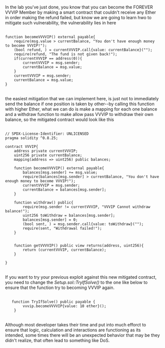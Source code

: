 In the lab you've just done, you know that you can become the FOREVER VVVIP Member by making a smart contract that couldn't receive any Ether in order making the refund failed, but know we are going to learn hwo to mitigate such vulnerability, the vulnerability lies in here &nbsp;  
&nbsp;  

```solidity
function becomeVVVVIP() external payable{
    require(msg.value > currentBalance, "You don't have enough money to become VVVIP!");
    (bool refund, ) = currentVVVIP.call{value: currentBalance}(""); 
    require(refund, "The fund is not given back!");
    if(currentVVVIP == address(0)){
        currentVVVIP = msg.sender;
        currentBalance = msg.value;
    }
    currentVVVIP = msg.sender;
    currentBalance = msg.value;
}
```
&nbsp;  
the easiest mitigation that we can implement here, is just not to immediately send the balance if one position is taken by other--by calling this function with higher Ether, what we can do is make a mapping for each one balance and a withdraw function to make allow pass VVVIP to withdraw their own balance, so the mitigated contract would look like this &nbsp;  
&nbsp;  

```solidity
// SPDX-License-Identifier: UNLICENSED
pragma solidity ^0.8.25;

contract VVVIP{
    address private currentVVVIP;
    uint256 private currentBalance;
    mapping(address => uint256) public balances;

    function becomeVVVVIP() external payable{
        balances[msg.sender] += msg.value;
        require(balances[msg.sender] > currentBalance, "You don't have enough money to become VVVIP!");
        currentVVVIP = msg.sender;
        currentBalance = balances[msg.sender];
    }

    function withdraw() public{
        require(msg.sender != currentVVVIP, "VVVIP Cannot withdraw balance!");
        uint256 toWithdraw = balances[msg.sender];
        balances[msg.sender] = 0;
        (bool sent, ) = msg.sender.call{value: toWithdraw}("");
        require(sent, "Withdrawal failed!");
    }


    function getVVVVIP() public view returns(address, uint256){
        return (currentVVVIP, currentBalance);
    }

}
```
&nbsp;  
If you want to try your previous exploit against this new mitigated contract, you need to change the *Setup.sol::TryIfSolve()* to the one like below to ensure that the function try to becoming VVVIP again. &nbsp;  
&nbsp;  

```solidity
   function TryIfSolve() public payable {
        vvvip.becomeVVVVIP{value: 10 ether}();
    }
```
&nbsp;  
Although most developer takes their time and put into much efforct to ensure that logic, calculation and interactions are functioning as its intended, some times there will be an unexpected behavior that may be they didn't realize, that often lead to something like DoS.